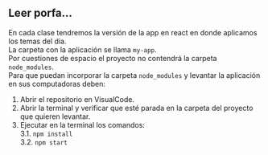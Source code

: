 ## Leer porfa...
En cada clase tendremos la versión de la app en react en donde aplicamos los temas del día.  
La carpeta con la aplicación se llama `my-app`.  
Por cuestiones de espacio el proyecto no contendrá la carpeta `node_modules`.  
Para que puedan incorporar la carpeta `node_modules` y levantar la aplicación en sus computadoras deben:  
1. Abrir el repositorio en VisualCode.
2. Abrir la terminal y verificar que esté parada en la carpeta del proyecto que quieren levantar. 
3. Ejecutar en la terminal los comandos:  
3.1. `npm install`  
3.2. `npm start`